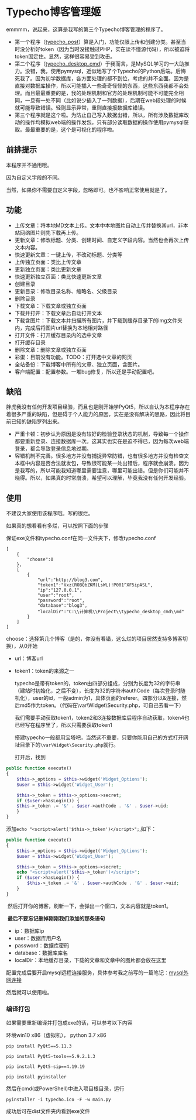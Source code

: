 # Typecho博客管理姬

emmmm，说起来，这算是我写的第三个Typecho博客管理的程序了。

* 第一个程序（[typecho_post](https://github.com/iyzyi/typecho_post)）算是入门，功能仅限上传和创建分类。甚至当时没分析好token（因为当时没接触过PHP，实在读不懂源代码），所以被迫将token固定住。显然，这样很容易受到攻击。
* 第二个程序（[typecho_desktop_cmd](https://github.com/iyzyi/typecho_desktop_cmd)）于我而言，是MySQL学习的一大助推力。没错，我，使用pymysql，近似地写了个Typecho的Python后端。后悔死我了。因为初学数据库，各方面处理的都不到位，考虑的并不全面。因为是直接对数据库操作，所以可能插入一些奇奇怪怪的东西，这些东西我都不会处理。而且最最重要的是，我的处理机制和官方的处理机制可能不可能完全相同，一旦有一处不同（比如说少插入了一列数据），后期在web段处理的时候就可能导致错误。轻则显示异常，重则直接报数据库错误。
* 第三个程序就是这个啦。为防止自己写入数据出错，所以，所有涉及数据库改动的操作均模拟web端的操作发包，只有部分读取数据的操作使用pymysql获取。最最重要的是，这个是可视化的程序啦。

## 前排提示

本程序并不通用哦。

因为自定义字段的不同。

当然，如果你不需要自定义字段，忽略即可。也不影响正常使用就是了。

## 功能

* 上传文章：将本地MD文本上传。文本中本地图片自动上传并替换其url，非本站网络图片则先下载再上传。
* 更新文章：修改标题、分类、创建时间、自定义字段内容。当然也会再次上传文本内容。
* 快速更新文章：一键上传，不改动标题、分类等
* 上传独立页面：类比上传文章
* 更新独立页面：类比更新文章
* 快速更新独立页面：类比快速更新文章
* 创建目录
* 更新目录：修改目录名称、缩略名、父级目录
* 删除目录
* 下载文章：下载文章或独立页面
* 下载并打开：下载文章后自动打开文本
* 下载含图片：下载文本并扫描所有图片，并下载到缓存目录下的img文件夹内，完成后将图片url替换为本地相对路径
* 打开文件：打开缓存目录内的选中文章
* 打开缓存目录
* 删除文章：删除文章或独立页面
* 彩蛋：目前没有功能。TODO：打开选中文章的网页
* 全站备份：下载博客中所有的文章、独立页面，含图片。
* 客户端配置：配置参数。一堆bug修复，所以还是手动配置吧。

## 缺陷

胖虎我没有任何开发项目经验，而且也是刚开始学PyQt5，所以自认为本程序存在着很多严重的缺陷，但是碍于个人能力的原因，实在是没有解决的思路，因此将目前已知的缺陷罗列出来。

* 严重卡顿：初步认为原因是没有较好的检验登录状态的机制，导致每一个操作都要重新登录、连接数据库一次。这其实也实在是迫不得已，因为每次web端登录，都会导致登录信息地过期。
* 容错机制不完善。很多地方并没有捕捉异常防错，也有很多地方并没有检查文本框中内容是否合法就发包，导致很可能某一处出错后，程序就会崩溃。因为是我写的，所以可能我知道哪里需要注意，哪里可能出错。但是你们可能并不晓得。所以，如果真的时常崩溃，希望可以理解，毕竟我没有任何开发经验。

## 使用

不建议大家使用该程序哦。写的很烂。

如果真的想看看有多烂，可以按照下面的步骤

保证exe文件和typecho.conf在同一文件夹下，修改typecho.conf

```
[
    {
        "choose":0
    },
    [
        {
            "url":"http://blog3.com",
            "token1":"Vxz(ROBQbZKM)LsWL)!P001^XF5ipASL",
            "ip":"127.0.0.1",
            "user":"root",
            "password":"root",
            "database":"blog3",
            "localDir":"C:\\计算机\\Project\\typecho_desktop_cmd\\md"
        }
    ]
]
```

choose：选择第几个博客（是的，你没有看错，这么烂的项目居然支持多博客切换），从0开始

* url：博客url

* token1：token的来源之一

  typecho是带有token的，token由四部分组成，分别为长度为32的字符串（建站时初始化，之后不变），长度为32的字符串authCode（每次登录时随机化），user的id，一般admin为1，具体页面的referer。四部分以&连接，然后md5作为token。（代码在\var\Widget\Security.php，可自己去看一下）

  我们需要手动获取token1，token2和3连接数据库后程序自动获取，token4也已经写在程序里了，所以只需要获取token1

  搭建typecho一般都用宝塔吧，当然这不重要，只要你能用自己的方式打开网址目录下的`\var\Widget\Security.php`就行。

  打开后，找到

```php
public function execute()
{
    $this->_options = $this->widget('Widget_Options');
    $user = $this->widget('Widget_User');

    $this->_token = $this->_options->secret;
    if ($user->hasLogin()) {
    $this->_token .= '&' . $user->authCode . '&' . $user->uid;
    }
}
```

​	添加`echo "<script>alert('$this->_token')</script>";`,如下：

```php
public function execute()
{
    $this->_options = $this->widget('Widget_Options');
    $user = $this->widget('Widget_User');

    $this->_token = $this->_options->secret;
    echo "<script>alert('$this->_token')</script>";
    if ($user->hasLogin()) {
    	$this->_token .= '&' . $user->authCode . '&' . $user->uid;
    }
}
```

​	然后打开你的博客，刷新一下，会弹出一个窗口，文本内容就是token1。

​	**最后不要忘记删掉刚刚我们添加的那条语句**

* ip：数据库ip
* user：数据库用户名
* password：数据库密码
* database：数据库库名
* localDir：本地缓存目录，下载的文章和文章中的图片都会放在这里

配置完成后要开启mysql远程连接服务，具体参考我之前写的一篇笔记：[mysql外网连接](http://iyzyi.com/index.php/archives/82/)

然后就可以使用啦。

### 编译打包

如果需要重新编译并打包成exe的话，可以参考以下内容

环境win10 x86（虚拟机）， python 3.7 x86

`pip install PyQt5==5.11.3`

`pip install PyQt5-tools==5.9.2.1.3`

`pip install PyQt5-sip==4.19.19`

`pip install pyinstaller`

然后在cmd(或PowerShell)中进入项目根目录，运行

`pyinstaller -i typecho.ico -F -w main.py`

成功后可在dist文件夹内看到exe文件 